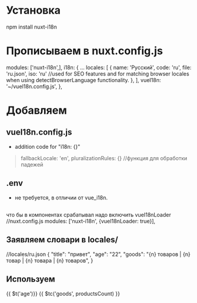 # Установка
npm install nuxt-i18n


# Прописываем в nuxt.config.js
modules: ['nuxt-i18n',],
i18n: {
  ...
  locales: [
    {
      name: 'Русский',
      code: 'ru',
      file: 'ru.json',
      iso: 'ru'   //used for SEO features and for matching browser locales when using detectBrowserLanguage functionality.
    },
  ],
  vueI18n: '~/vueI18n.config.js',
},


# Добавляем
## vueI18n.config.js 
- addition code for "i18n: {}"

>fallbackLocale: 'en',
>pluralizationRules: {}   //функция для обработки падежей


## .env
- не требуется, в отличии от vue_i18n.


## <i18>
что бы в компонентах срабатывал <i18> надо включить vueI18nLoader
//nuxt.config.js
modules: ['nuxt-i18n', {vueI18nLoader: true}],



## Заявляем словари в locales/
//locales/ru.json
{
  "title": "привет",
  "age": "22",
  "goods": "{n} товаров | {n} товар | {n} товара | {n} товаров",
}


## Используем
{{ $t('age')}}
{{ $tc('goods', productsCount) }}








